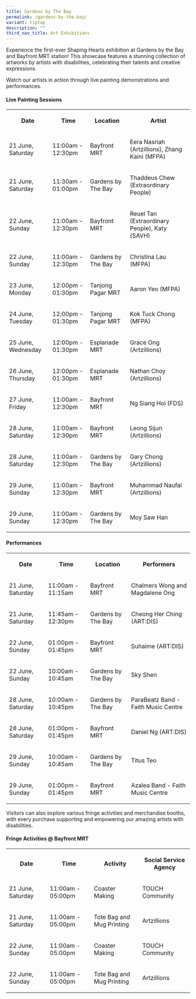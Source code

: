 ```yaml
---
title: Gardens by The Bay
permalink: /gardens-by-the-bay/
variant: tiptap
description: ""
third_nav_title: Art Exhibitions
---
```

<p>Experience the first-ever Shaping Hearts exhibition at Gardens by the
Bay and Bayfront MRT station! This showcase features a stunning collection
of artworks by artists with disabilities, celebrating their talents and
creative expressions.</p>
<p>Watch our artists in action through live painting demonstrations and performances.</p>
<h4>Live Painting Sessions</h4>
<table style="minWidth: 100px">
<colgroup>
<col>
<col>
<col>
<col>
</colgroup>
<tbody>
<tr>
<th rowspan="1" colspan="1">
<p>Date</p>
</th>
<th rowspan="1" colspan="1">
<p>Time</p>
</th>
<th rowspan="1" colspan="1">
<p>Location</p>
</th>
<th rowspan="1" colspan="1">
<p>Artist</p>
</th>
</tr>
<tr>
<td rowspan="1" colspan="1">
<p>21 June, Saturday</p>
</td>
<td rowspan="1" colspan="1">
<p>11:00am - 12:30pm</p>
</td>
<td rowspan="1" colspan="1">
<p>Bayfront MRT</p>
</td>
<td rowspan="1" colspan="1">
<p>Eera Nasriah (Artzillions), Zhang Kaini (MFPA)</p>
</td>
</tr>
<tr>
<td rowspan="1" colspan="1">
<p>21 June, Saturday</p>
</td>
<td rowspan="1" colspan="1">
<p>11:30am - 01:00pm</p>
</td>
<td rowspan="1" colspan="1">
<p>Gardens by The Bay</p>
</td>
<td rowspan="1" colspan="1">
<p>Thaddeus Chew (Extraordinary People)</p>
</td>
</tr>
<tr>
<td rowspan="1" colspan="1">
<p>22 June, Sunday</p>
</td>
<td rowspan="1" colspan="1">
<p>11:00am - 12:30pm</p>
</td>
<td rowspan="1" colspan="1">
<p>Bayfront MRT</p>
</td>
<td rowspan="1" colspan="1">
<p>Reuel Tan (Extraordinary People), Katy (SAVH)</p>
</td>
</tr>
<tr>
<td rowspan="1" colspan="1">
<p>22 June, Sunday</p>
</td>
<td rowspan="1" colspan="1">
<p>11:00am - 12:30pm</p>
</td>
<td rowspan="1" colspan="1">
<p>Gardens by The Bay</p>
</td>
<td rowspan="1" colspan="1">
<p>Christina Lau (MFPA)</p>
</td>
</tr>
<tr>
<td rowspan="1" colspan="1">
<p>23 June, Monday</p>
</td>
<td rowspan="1" colspan="1">
<p>12:00pm - 01:30pm</p>
</td>
<td rowspan="1" colspan="1">
<p>Tanjong Pagar MRT</p>
</td>
<td rowspan="1" colspan="1">
<p>Aaron Yeo (MFPA)</p>
</td>
</tr>
<tr>
<td rowspan="1" colspan="1">
<p>24 June, Tuesday</p>
</td>
<td rowspan="1" colspan="1">
<p>12;00pm - 01:30pm</p>
</td>
<td rowspan="1" colspan="1">
<p>Tanjong Pagar MRT</p>
</td>
<td rowspan="1" colspan="1">
<p>Kok Tuck Chong (MFPA)</p>
</td>
</tr>
<tr>
<td rowspan="1" colspan="1">
<p>25 June, Wednesday</p>
</td>
<td rowspan="1" colspan="1">
<p>12:00pm - 01:30pm</p>
</td>
<td rowspan="1" colspan="1">
<p>Esplanade MRT</p>
</td>
<td rowspan="1" colspan="1">
<p>Grace Ong (Artzillions)</p>
</td>
</tr>
<tr>
<td rowspan="1" colspan="1">
<p>26 June, Thursday</p>
</td>
<td rowspan="1" colspan="1">
<p>12:00pm - 01:30pm</p>
</td>
<td rowspan="1" colspan="1">
<p>Esplanade MRT</p>
</td>
<td rowspan="1" colspan="1">
<p>Nathan Choy (Artzillions)</p>
</td>
</tr>
<tr>
<td rowspan="1" colspan="1">
<p>27 June, Friday</p>
</td>
<td rowspan="1" colspan="1">
<p>11:00am - 12:30pm</p>
</td>
<td rowspan="1" colspan="1">
<p>Bayfront MRT</p>
</td>
<td rowspan="1" colspan="1">
<p>Ng Siang Hoi (FDS)</p>
</td>
</tr>
<tr>
<td rowspan="1" colspan="1">
<p>28 June, Saturday</p>
</td>
<td rowspan="1" colspan="1">
<p>11:00am - 12:30pm</p>
</td>
<td rowspan="1" colspan="1">
<p>Bayfront MRT</p>
</td>
<td rowspan="1" colspan="1">
<p>Leong Sijun (Artzillions)</p>
</td>
</tr>
<tr>
<td rowspan="1" colspan="1">
<p>28 June, Saturday</p>
</td>
<td rowspan="1" colspan="1">
<p>11:00am - 12:30pm</p>
</td>
<td rowspan="1" colspan="1">
<p>Gardens by The Bay</p>
</td>
<td rowspan="1" colspan="1">
<p>Gary Chong (Artzillions)</p>
</td>
</tr>
<tr>
<td rowspan="1" colspan="1">
<p>29 June, Sunday</p>
</td>
<td rowspan="1" colspan="1">
<p>11:00am - 12:30pm</p>
</td>
<td rowspan="1" colspan="1">
<p>Bayfront MRT</p>
</td>
<td rowspan="1" colspan="1">
<p>Muhammad Naufal (Artzillions)</p>
</td>
</tr>
<tr>
<td rowspan="1" colspan="1">
<p>29 June, Sunday</p>
</td>
<td rowspan="1" colspan="1">
<p>11:00am - 12:30pm</p>
</td>
<td rowspan="1" colspan="1">
<p>Gardens by The Bay</p>
</td>
<td rowspan="1" colspan="1">
<p>Moy Saw Han</p>
</td>
</tr>
</tbody>
</table>
<h4>Performances</h4>
<table style="minWidth: 100px">
<colgroup>
<col>
<col>
<col>
<col>
</colgroup>
<tbody>
<tr>
<th rowspan="1" colspan="1">
<p>Date</p>
</th>
<th rowspan="1" colspan="1">
<p>Time</p>
</th>
<th rowspan="1" colspan="1">
<p>Location</p>
</th>
<th rowspan="1" colspan="1">
<p>Performers</p>
</th>
</tr>
<tr>
<td rowspan="1" colspan="1">
<p>21 June, Saturday</p>
</td>
<td rowspan="1" colspan="1">
<p>11:00am - 11:15am</p>
</td>
<td rowspan="1" colspan="1">
<p>Bayfront MRT</p>
</td>
<td rowspan="1" colspan="1">
<p>Chalmers Wong and Magdalene Ong</p>
</td>
</tr>
<tr>
<td rowspan="1" colspan="1">
<p>21 June, Saturday</p>
</td>
<td rowspan="1" colspan="1">
<p>11:45am - 12:30pm</p>
</td>
<td rowspan="1" colspan="1">
<p>Gardens by The Bay</p>
</td>
<td rowspan="1" colspan="1">
<p>Cheong Her Ching (ART:DIS)</p>
</td>
</tr>
<tr>
<td rowspan="1" colspan="1">
<p>22 June, Sunday</p>
</td>
<td rowspan="1" colspan="1">
<p>01:00pm - 01:45pm</p>
</td>
<td rowspan="1" colspan="1">
<p>Bayfront MRT</p>
</td>
<td rowspan="1" colspan="1">
<p>Suhaime (ART:DIS)</p>
</td>
</tr>
<tr>
<td rowspan="1" colspan="1">
<p>22 June, Sunday</p>
</td>
<td rowspan="1" colspan="1">
<p>10:00am - 10:45am</p>
</td>
<td rowspan="1" colspan="1">
<p>Gardens by The Bay</p>
</td>
<td rowspan="1" colspan="1">
<p>Sky Shen</p>
</td>
</tr>
<tr>
<td rowspan="1" colspan="1">
<p>28 June, Saturday</p>
</td>
<td rowspan="1" colspan="1">
<p>10:00am - 10:45pm</p>
</td>
<td rowspan="1" colspan="1">
<p>Gardens by The Bay</p>
</td>
<td rowspan="1" colspan="1">
<p>ParaBeatz Band - Faith Music Centre</p>
</td>
</tr>
<tr>
<td rowspan="1" colspan="1">
<p>28 June, Saturday</p>
</td>
<td rowspan="1" colspan="1">
<p>01:00pm - 01:45pm</p>
</td>
<td rowspan="1" colspan="1">
<p>Bayfront MRT</p>
</td>
<td rowspan="1" colspan="1">
<p>Daniel Ng (ART:DIS)</p>
</td>
</tr>
<tr>
<td rowspan="1" colspan="1">
<p>29 June, Sunday</p>
</td>
<td rowspan="1" colspan="1">
<p>10:00am - 10:45am</p>
</td>
<td rowspan="1" colspan="1">
<p>Gardens by The Bay</p>
</td>
<td rowspan="1" colspan="1">
<p>Titus Teo</p>
</td>
</tr>
<tr>
<td rowspan="1" colspan="1">
<p>29 June, Sunday</p>
</td>
<td rowspan="1" colspan="1">
<p>01:00pm - 01:45pm</p>
</td>
<td rowspan="1" colspan="1">
<p>Bayfront MRT</p>
</td>
<td rowspan="1" colspan="1">
<p>Azalea Band - Faith Music Centre</p>
</td>
</tr>
</tbody>
</table>
<p>Visitors can also explore various fringe activities and merchandise booths,
with every purchase supporting and empowering our amazing artists with
disabilities.</p>
<h4>Fringe Activities @ Bayfront MRT</h4>
<table style="minWidth: 100px">
<colgroup>
<col>
<col>
<col>
<col>
</colgroup>
<tbody>
<tr>
<th rowspan="1" colspan="1">
<p>Date</p>
</th>
<th rowspan="1" colspan="1">
<p>Time</p>
</th>
<th rowspan="1" colspan="1">
<p>Activity</p>
</th>
<th rowspan="1" colspan="1">
<p>Social Service Agency</p>
</th>
</tr>
<tr>
<td rowspan="1" colspan="1">
<p>21 June, Saturday</p>
</td>
<td rowspan="1" colspan="1">
<p>11:00am - 05:00pm</p>
</td>
<td rowspan="1" colspan="1">
<p>Coaster Making</p>
</td>
<td rowspan="1" colspan="1">
<p>TOUCH Community</p>
</td>
</tr>
<tr>
<td rowspan="1" colspan="1">
<p>21 June, Saturday</p>
</td>
<td rowspan="1" colspan="1">
<p>11:00am - 05:00pm</p>
</td>
<td rowspan="1" colspan="1">
<p>Tote Bag and Mug Printing</p>
</td>
<td rowspan="1" colspan="1">
<p>Artzillions</p>
</td>
</tr>
<tr>
<td rowspan="1" colspan="1">
<p>22 June, Sunday</p>
</td>
<td rowspan="1" colspan="1">
<p>11:00am - 05:00pm</p>
</td>
<td rowspan="1" colspan="1">
<p>Coaster Making</p>
</td>
<td rowspan="1" colspan="1">
<p>TOUCH Community</p>
</td>
</tr>
<tr>
<td rowspan="1" colspan="1">
<p>22 June, Sunday</p>
</td>
<td rowspan="1" colspan="1">
<p>11:00am - 05:00pm</p>
</td>
<td rowspan="1" colspan="1">
<p>Tote Bag and Mug Printing</p>
</td>
<td rowspan="1" colspan="1">
<p>Artzillions</p>
</td>
</tr>
</tbody>
</table>
<p></p>
